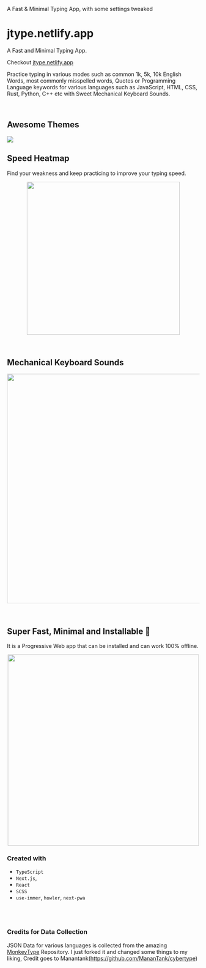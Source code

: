 A Fast &amp; Minimal Typing App, with some settings tweaked
# jtype.netlify.app

A Fast and Minimal Typing App.

Checkout [jtype.netlify.app](https://jtype.netlify.app/)

Practice typing in various modes such as common 1k, 5k, 10k English Words, most commonly misspelled words, Quotes or Programming Language keywords for various languages such as JavaScript, HTML, CSS, Rust, Python, C++ etc with Sweet Mechanical Keyboard Sounds.

<br>

## Awesome Themes

<img src='./docs/themes.png' />

<br>

## Speed Heatmap

Find your weakness and keep practicing to improve your typing speed.

<p align="center">
<img src='./docs/heatmap.png' width='400' align='center' />
</p>

<br/>

## Mechanical Keyboard Sounds

<p align="center">
<img src='./docs/switches.png' width='600' align='center' />
</p>

<br>

## Super Fast, Minimal and Installable 💯

It is a Progressive Web app that can be installed and can work 100% offline.

<p align="center">
<img  src='./docs/perf.png' width='500' />
</p>

### Created with

- `TypeScript`
- `Next.js`,
- `React`
- `SCSS`
- `use-immer`, `howler`, `next-pwa`

<br>
<br>

### Credits for Data Collection

JSON Data for various languages is collected from the amazing [MonkeyType](https://github.com/monkeytypegame/monkeytype) Repository.
I just forked it and changed some things to my liking, 
Credit goes to Manantank(https://github.com/MananTank/cybertype)
